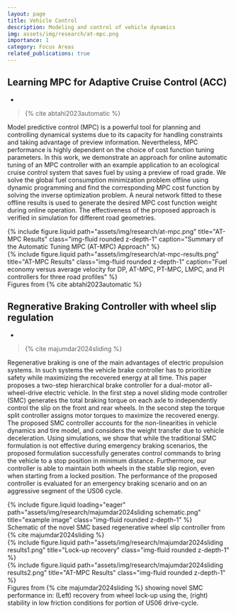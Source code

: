 ```yaml
---
layout: page
title: Vehicle Control
description: Modeling and control of vehicle dynamics
img: assets/img/research/at-mpc.png
importance: 1
category: Focus Areas
related_publications: true
---
```


## Learning MPC for Adaptive Cruise Control (ACC)
-

> {% cite abtahi2023automatic %}

Model predictive control (MPC) is a powerful tool for planning and controlling dynamical systems due to its capacity for handling constraints and taking advantage of preview information. Nevertheless, MPC performance is highly dependent on the choice of cost function tuning parameters. In this work, we demonstrate an approach for online automatic tuning of an MPC controller with an example application to an ecological cruise control system that saves fuel by using a preview of road grade. We solve the global fuel consumption minimization problem offline using dynamic programming and find the corresponding MPC cost function by solving the inverse optimization problem. A neural network fitted to these offline results is used to generate the desired MPC cost function weight during online operation. The effectiveness of the proposed approach is verified in simulation for different road geometries.

<div class="row justify-content-sm-center">
    <div class="col-sm-4 mt-3 mt-md-0">
        {% include figure.liquid path="assets/img/research/at-mpc.png" title="AT-MPC Results" class="img-fluid rounded z-depth-1" caption="Summary of the Automatic Tuning MPC (AT-MPC) Approach" %}
    </div>
    <div class="col-sm-8 mt-3 mt-md-0">
        {% include figure.liquid path="assets/img/research/at-mpc-results.png" title="AT-MPC Results" class="img-fluid rounded z-depth-1" caption="Fuel economy versus average velocity for DP, AT-MPC, PT-MPC, LMPC, and PI controllers for three road profiles" %}
    </div>
</div>
<div class="caption">
    Figures from {% cite abtahi2023automatic %}
</div>

## Regnerative Braking Controller with wheel slip regulation
-

> {% cite majumdar2024sliding %}

Regenerative braking is one of the main advantages of electric propulsion systems. In such systems the vehicle brake controller has to prioritize safety while maximizing the recovered energy at all time. This paper proposes a two-step hierarchical brake controller for a dual-motor all-wheel-drive electric vehicle. In the first step a novel sliding mode controller (SMC) generates the total braking torque on each axle to independently control the slip on the front and rear wheels. In the second step the torque split controller assigns motor torques to maximize the recovered energy. The proposed SMC controller accounts for the non-linearities in vehicle dynamics and tire model, and considers the  weight transfer due to vehicle deceleration. Using simulations, we show that while the traditional SMC formulation is not effective during emergency braking scenarios, the proposed formulation successfully generates control commands to bring the vehicle to a stop position in minimum distance. Furthermore, our controller is able to maintain both wheels in the stable slip region, even when starting from a locked position. The performance of the proposed controller is evaluated for an emergency braking scenario and on an aggressive segment of the US06 cycle.

<div class="row justify-content-sm-center">
    {% include figure.liquid loading="eager" path="assets/img/research/majumdar2024sliding schematic.png" title="example image" class="img-fluid rounded z-depth-1" %}
</div>
<div class="caption">
    Schematic of the novel SMC based regenerative wheel slip controller from {% cite majumdar2024sliding %}
</div>

<div class="row justify-content-sm-center">
    <div class="col-sm-6.5 mt-3 mt-md-0">
        {% include figure.liquid path="assets/img/research/majumdar2024sliding results1.png" title="Lock-up recovery" class="img-fluid rounded z-depth-1" %}
    </div>
    <div class="col-sm-5.5 mt-3 mt-md-0">
        {% include figure.liquid path="assets/img/research/majumdar2024sliding results2.png" title="AT-MPC Results" class="img-fluid rounded z-depth-1" %}
    </div>
</div>
<div class="caption">
    Figures from {% cite majumdar2024sliding %} showing novel SMC performance in: (Left) recovery from wheel lock-up using the, (right) stability in low friction conditions for portion of US06 drive-cycle. 
</div>